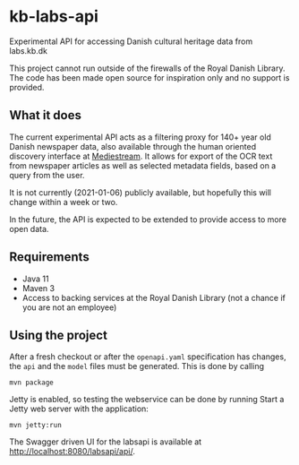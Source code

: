 # kb-labs-api
   
Experimental API for accessing Danish cultural heritage data from labs.kb.dk

This project cannot run outside of the firewalls of the Royal Danish Library.
The code has been made open source for inspiration only and no support is provided.

## What it does

The current experimental API acts as a filtering proxy for 140+ year old Danish newspaper data,
also available through the human oriented discovery interface at [Mediestream](http://mediestream.dk/).
It allows for export of the OCR text from newspaper articles as well as selected metadata fields,
based on a query from the user.

It is not currently (2021-01-06) publicly available, but hopefully this will change within a week or two.

In the future, the API is expected to be extended to provide access to more open data.


## Requirements

 * Java 11
 * Maven 3
 * Access to backing services at the Royal Danish Library (not a chance if you are not an employee)

## Using the project

After a fresh checkout or after the `openapi.yaml` specification has changes, the `api` and the `model` files 
must be generated. This is done by calling 
```
mvn package
```

Jetty is enabled, so testing the webservice can be done by running
Start a Jetty web server with the application:
```
mvn jetty:run
```

The Swagger driven UI for the labsapi is available at [http://localhost:8080/labsapi/api/](http://localhost:8080/labsapi/api/).

